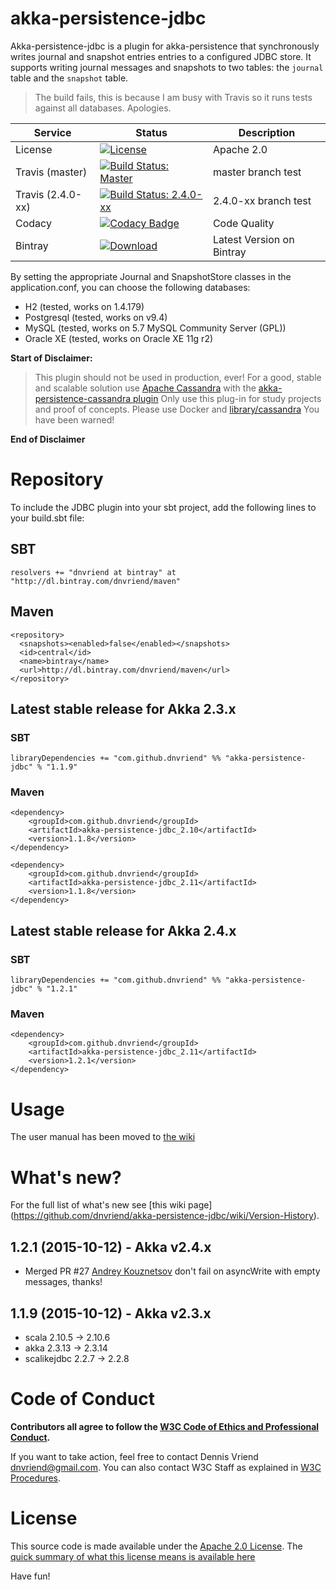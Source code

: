 # akka-persistence-jdbc
Akka-persistence-jdbc is a plugin for akka-persistence that synchronously writes journal and snapshot entries entries to a configured JDBC store. It supports writing journal messages and snapshots to two tables: the `journal` table and the `snapshot` table.

> The build fails, this is because I am busy with Travis so it runs tests against all databases. Apologies.

Service | Status | Description
------- | ------ | -----------
License | [![License](http://img.shields.io/:license-Apache%202-red.svg)](http://www.apache.org/licenses/LICENSE-2.0.txt) | Apache 2.0
Travis (master) | [![Build Status: Master](https://travis-ci.org/dnvriend/akka-persistence-jdbc.svg?branch=master)](https://travis-ci.org/dnvriend/akka-persistence-jdbc) | master branch test
Travis (2.4.0-xx) | [![Build Status: 2.4.0-xx](https://travis-ci.org/dnvriend/akka-persistence-jdbc.svg?branch=akka-2.4.0-xx)](https://travis-ci.org/dnvriend/akka-persistence-jdbc) | 2.4.0-xx branch test
Codacy | [![Codacy Badge](https://api.codacy.com/project/badge/a5d8576c2a56479ab1c40d87c78bba58)](https://www.codacy.com/app/dnvriend/akka-persistence-jdbc) | Code Quality
Bintray | [![Download](https://api.bintray.com/packages/dnvriend/maven/akka-persistence-jdbc/images/download.svg) ](https://bintray.com/dnvriend/maven/akka-persistence-jdbc/_latestVersion) | Latest Version on Bintray

By setting the appropriate Journal and SnapshotStore classes in the application.conf, you can choose the following databases:

* H2           (tested, works on 1.4.179)
* Postgresql   (tested, works on v9.4)
* MySQL        (tested, works on 5.7 MySQL Community Server (GPL))
* Oracle XE    (tested, works on Oracle XE 11g r2)

**Start of Disclaimer:**

> This plugin should not be used in production, ever! For a good, stable and scalable solution use [Apache Cassandra](http://cassandra.apache.org/) with the [akka-persistence-cassandra plugin](https://github.com/krasserm/akka-persistence-cassandra/) Only use this plug-in for study projects and proof of concepts. Please use Docker and [library/cassandra](https://registry.hub.docker.com/u/library/cassandra/) You have been warned! 

**End of Disclaimer**

# Repository
To include the JDBC plugin into your sbt project, add the following lines to your build.sbt file:

## SBT

```
resolvers += "dnvriend at bintray" at "http://dl.bintray.com/dnvriend/maven"
```

## Maven

```
<repository>
  <snapshots><enabled>false</enabled></snapshots>
  <id>central</id>
  <name>bintray</name>
  <url>http://dl.bintray.com/dnvriend/maven</url>
</repository>
```

## Latest stable release for Akka 2.3.x  

### SBT

```
libraryDependencies += "com.github.dnvriend" %% "akka-persistence-jdbc" % "1.1.9"
```

### Maven

```
<dependency>
    <groupId>com.github.dnvriend</groupId>
    <artifactId>akka-persistence-jdbc_2.10</artifactId>
    <version>1.1.8</version>
</dependency>

<dependency>
    <groupId>com.github.dnvriend</groupId>
    <artifactId>akka-persistence-jdbc_2.11</artifactId>
    <version>1.1.8</version>
</dependency>
```

## Latest stable release for Akka 2.4.x

### SBT

```
libraryDependencies += "com.github.dnvriend" %% "akka-persistence-jdbc" % "1.2.1"
```

### Maven

```
<dependency>
    <groupId>com.github.dnvriend</groupId>
    <artifactId>akka-persistence-jdbc_2.11</artifactId>
    <version>1.2.1</version>
</dependency>
```

# Usage
The user manual has been moved to [the wiki](https://github.com/dnvriend/akka-persistence-jdbc/wiki)

# What's new?
For the full list of what's new see [this wiki page] (https://github.com/dnvriend/akka-persistence-jdbc/wiki/Version-History).

## 1.2.1 (2015-10-12) - Akka v2.4.x
 - Merged PR #27 [Andrey Kouznetsov](https://github.com/prettynatty) don't fail on asyncWrite with empty messages, thanks! 
 
## 1.1.9 (2015-10-12) - Akka v2.3.x
 - scala 2.10.5 -> 2.10.6
 - akka 2.3.13 -> 2.3.14
 - scalikejdbc 2.2.7 -> 2.2.8
 
# Code of Conduct
**Contributors all agree to follow the [W3C Code of Ethics and Professional Conduct](http://www.w3.org/Consortium/cepc/).**

If you want to take action, feel free to contact Dennis Vriend <dnvriend@gmail.com>. You can also contact W3C Staff as explained in [W3C Procedures](http://www.w3.org/Consortium/pwe/#Procedures).

# License
This source code is made available under the [Apache 2.0 License](http://www.apache.org/licenses/LICENSE-2.0). The [quick summary of what this license means is available here](https://tldrlegal.com/license/apache-license-2.0-(apache-2.0))

Have fun!
